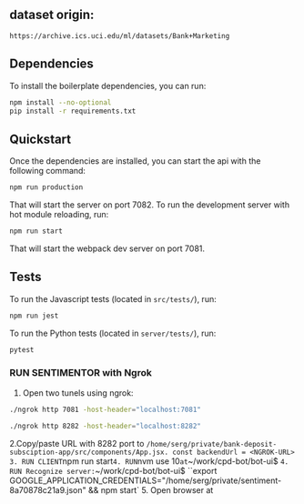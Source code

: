 ## dataset origin:
 `https://archive.ics.uci.edu/ml/datasets/Bank+Marketing`
 
## Dependencies

To install the boilerplate dependencies, you can run:

```bash
npm install --no-optional
pip install -r requirements.txt
```

## Quickstart

Once the dependencies are installed, you can start the api with the following command:

```bash
npm run production
```

That will start the server on port 7082. To run the development server with hot module reloading, run:

```bash
npm run start
```

That will start the webpack dev server on port 7081.

## Tests

To run the Javascript tests (located in `src/tests/`), run:

```bash
npm run jest
```

To run the Python tests (located in `server/tests/`), run:

```bash
pytest
```

### RUN SENTIMENTOR with Ngrok
1. Open two tunels using ngrok:
```Bash
./ngrok http 7081 -host-header="localhost:7081"
```

```Bash
./ngrok http 8282 -host-header="localhost:8282"
```

2.Copy/paste  URL with 8282 port to
``/home/serg/private/bank-deposit-subsciption-app/src/components/App.jsx.
const backendUrl = <NGROK-URL>
``
`
3. RUN CLIENT `npm run start`
4. RUN `nvm use 10` at `~/work/cpd-bot/bot-ui$ `
4. RUN Recognize server: `~/work/cpd-bot/bot-ui$  ``export GOOGLE_APPLICATION_CREDENTIALS="/home/serg/private/sentiment-8a70878c21a9.json" && npm start`
5. Open browser at <NGROK-URL-WITH-7081-PORT>
